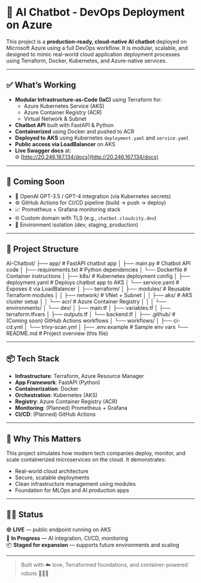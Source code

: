 # 🤖 AI Chatbot - DevOps Deployment on Azure

This project is a **production-ready, cloud-native AI chatbot** deployed on Microsoft Azure using a full DevOps workflow. It is modular, scalable, and designed to mimic real-world cloud application deployment processes using Terraform, Docker, Kubernetes, and Azure-native services.

---

## ✅ What’s Working

- **Modular Infrastructure-as-Code (IaC)** using Terraform for:
  - Azure Kubernetes Service (AKS)
  - Azure Container Registry (ACR)
  - Virtual Network & Subnet
- **Chatbot API** built with FastAPI & Python
- **Containerized** using Docker and pushed to ACR
- **Deployed to AKS** using Kubernetes `deployment.yaml` and `service.yaml`
- **Public access via LoadBalancer** on AKS
- **Live Swagger docs** at:  
  🌐 [http://20.246.167.134/docs](http://20.246.167.134/docs)

---

## 🌱 Coming Soon

- 🔐 OpenAI GPT-3.5 / GPT-4 integration (via Kubernetes secrets)
- ⚙️ GitHub Actions for CI/CD pipeline (build → push → deploy)
- 📈 Prometheus + Grafana monitoring stack
- 🌐 Custom domain with TLS (e.g., `chatbot.cloudcity.dev`)
- 🧪 Environment isolation (dev, staging, production)

---

## 📁 Project Structure

AI-Chatbot/
├── app/ # FastAPI chatbot app
│ ├── main.py # Chatbot API code
│ ├── requirements.txt # Python dependencies
│ └── Dockerfile # Container instructions
│
├── k8s/ # Kubernetes deployment config
│ ├── deployment.yaml # Deploys chatbot app to AKS
│ └── service.yaml # Exposes it via LoadBalancer
│
├── terraform/
│ ├── modules/ # Reusable Terraform modules
│ │ ├── network/ # VNet + Subnet
│ │ ├── aks/ # AKS cluster setup
│ │ └── acr/ # Azure Container Registry
│ │
│ └── environments/
│ └── dev/
│ ├── main.tf
│ ├── variables.tf
│ ├── terraform.tfvars
│ ├── outputs.tf
│ └── backend.tf
│
├── .github/ # (Coming soon) GitHub Actions workflows
│ └── workflows/
│ ├── ci-cd.yml
│ └── trivy-scan.yml
│
├── .env.example # Sample env vars
└── README.md # Project overview (this file)

---

## 📦 Tech Stack

- **Infrastructure**: Terraform, Azure Resource Manager
- **App Framework**: FastAPI (Python)
- **Containerization**: Docker
- **Orchestration**: Kubernetes (AKS)
- **Registry**: Azure Container Registry (ACR)
- **Monitoring**: (Planned) Prometheus + Grafana
- **CI/CD**: (Planned) GitHub Actions

---

## 🧠 Why This Matters

This project simulates how modern tech companies deploy, monitor, and scale containerized microservices on the cloud. It demonstrates:

- Real-world cloud architecture
- Secure, scalable deployments
- Clean infrastructure management using modules
- Foundation for MLOps and AI production apps

---

## 👨‍💻 Status

🟢 **LIVE** — public endpoint running on AKS  
🔧 **In Progress** — AI integration, CI/CD, monitoring  
📦 **Staged for expansion** — supports future environments and scaling

---

> Built with ☁️ love, Terraformed foundations, and container-powered robots 🧱🤖🐳
